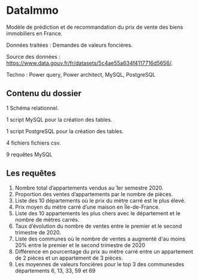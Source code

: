 # DataImmo
Modèle de prédiction et de recommandation du prix de vente des biens immobiliers en France.

Données traitées : Demandes de valeurs foncières.

Source des données : https://www.data.gouv.fr/fr/datasets/5c4ae55a634f4117716d5656/.

Techno : Power query, Power architect, MySQL, PostgreSQL

## Contenu du dossier
1 Schéma relationnel.

1 script MySQL pour la création des tables.

1 script PostgreSQL pour la création des tables.

4 fichiers fichiers csv.

9 requêtes MySQL 

## Les requêtes
1. Nombre total d’appartements vendus au 1er semestre 2020.
2. Proportion des ventes d’appartements par le nombre de pièces. 
3. Liste des 10 départements où le prix du mètre carré est le plus élevé. 
4. Prix moyen du mètre carré d’une maison en Île-de-France.
5. Liste des 10 appartements les plus chers avec le département et le nombre de mètres carrés. 
6. Taux d’évolution du nombre de ventes entre le premier et le second trimestre de 2020. 
7. Liste des communes où le nombre de ventes a augmenté d'au moins 20% entre le premier et le second trimestre de 2020 
8. Différence en pourcentage du prix au mètre carré entre un appartement de 2 pièces et un appartement de 3 pièces. 
9. Les moyennes de valeurs foncières pour le top 3 des communesdes départements 6, 13, 33, 59 et 69
